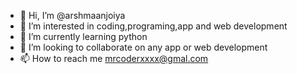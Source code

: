 - 👋 Hi, I’m @arshmaanjoiya
- 👀 I’m interested in coding,programing,app and web development
- 🌱 I’m currently learning python
- 💞️ I’m looking to collaborate on any app or web development
- 📫 How to reach me mrcoderxxxx@gmal.com

<!---
arshmaanjoiya/arshmaanjoiya is a ✨ special ✨ repository because its `README.md` (this file) appears on your GitHub profile.
You can click the Preview link to take a look at your changes.
--->
